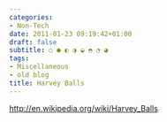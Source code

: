 ```yaml
---
categories:
- Non-Tech
date: 2011-01-23 09:19:42+01:00
draft: false
subtitle: ○ ● ◐ ◑ ◒ ◓ ◔ ◕
tags:
- Miscellaneous
- old blog
title: Harvey Balls
---
```


http://en.wikipedia.org/wiki/Harvey_Balls